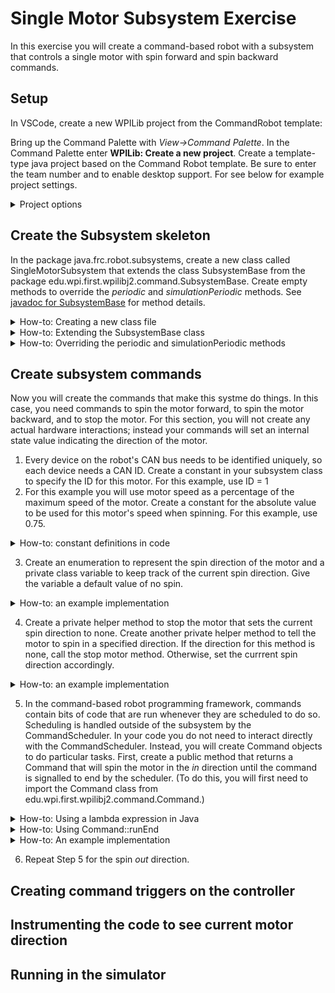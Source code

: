 # Single Motor Subsystem Exercise

In this exercise you will create a command-based robot with a subsystem that controls a single motor with spin forward and spin backward commands.

## Setup 
In VSCode, create a new WPILib project from the CommandRobot template:

Bring up the Command Palette with *View->Command Palette*. In the Command Palette enter **WPILib: Create a new project**. Create a template-type java project based on the Command Robot template. Be sure to enter the team number and to enable desktop support. For see below for example project settings.
<details>
<summary>Project options</summary>

![image](https://github.com/jlpistole/SimpleCmdBasedTraining/assets/88595898/9fffbf36-8340-48ae-a66e-117743fd2761)

</details>

## Create the Subsystem skeleton

In the package java.frc.robot.subsystems, create a new class called SingleMotorSubsystem that extends the class SubsystemBase from the package edu.wpi.first.wpilibj2.command.SubsystemBase. Create empty methods to override the *periodic* and *simulationPeriodic* methods. See [javadoc for SubsystemBase](https://github.wpilib.org/allwpilib/docs/release/java/edu/wpi/first/wpilibj2/command/SubsystemBase.html) for method details.

<details>
  <summary>How-to: Creating a new class file</summary>

  Choose New File... from the menu below:
  
![image](https://github.com/jlpistole/SimpleCmdBasedTraining/assets/88595898/de6e411c-591d-4659-b565-294aa6b25d5c)

Enter SingleMotorSubsystem.java in the dialog box.

</details>

<details>
  <summary>How-to: Extending the SubsystemBase class</summary>

  Add *extends SubsystemBase* after *public Class SingleMotorSubsystem*. At the top of the java file below the package declaration, import the SubsystemBase class using *import edu.wpi.first.wpilibj2.command.SubsystemBase*;. Your project and java file should look like this:

  ![image](https://github.com/jlpistole/SimpleCmdBasedTraining/assets/88595898/953a0812-d606-4464-86c6-eef23256e5f1)

</details>

<details>
  <summary>How-to: Overriding the periodic and simulationPeriodic methods</summary>

  Visit the ExampleSubsystem.java file and scroll to the bottom to see an example. You can copy these methods directly from ExampleSubsystem.java into your new subsystem class:

  ![image](https://github.com/jlpistole/SimpleCmdBasedTraining/assets/88595898/6344d3c1-1ce9-424c-afa5-e2380f69b27b)

</details>

## Create subsystem commands

Now you will create the commands that make this systme do things. In this case, you need commands to spin the motor forward, to spin the motor backward, and to stop the motor. For this section, you will not create any actual hardware interactions; instead your commands will set an internal state value indicating the direction of the motor.

1. Every device on the robot's CAN bus needs to be identified uniquely, so each device needs a CAN ID. Create a constant in your subsystem class to specify the ID for this motor. For this example, use ID = 1
2. For this example you will use motor speed as a percentage of the maximum speed of the motor. Create a constant for the absolute value to be used for this motor's speed when spinning. For this example, use 0.75.

<details>
  <summary>How-to: constant definitions in code</summary>

  ![image](https://github.com/jlpistole/SimpleCmdBasedTraining/assets/88595898/771714e3-5123-48c1-86d5-e727c553f1fd)

</details>

3. Create an enumeration to represent the spin direction of the motor and a private class variable to keep track of the current spin direction. Give the variable a default value of no spin.

<details>
  <summary>How-to: an example implementation</summary>

  ```
  enum SpinDirection {
        SpinInDir,
        SpinOutDir,
        SpinNone
  }

  private SpinDirection currentDirection = SpinDirection.SpinNone;
  ```

</details>

4. Create a private helper method to stop the motor that sets the current spin direction to none. Create another private helper method to tell the motor to spin in a specified direction. If the direction for this method is none, call the stop motor method. Otherwise, set the currrent spin direction accordingly.

<details>
  <summary>How-to: an example implementation</summary>

```
private void stopMotor() {
  this.currentDirection = SpinDirection.SpinNone;
}

private void spinMotor(SpinDirection direction) {
  switch (direction) {
    case SpinNone:
      stopMotor();
      break;
    case SpinInDir:
      this.currentDirection = SpinDirection.SpinInDir;
      break;
    case SpinOutDir:
      this.currentDirection = SpinDirection.SpinOutDir;
      break;
  }
}
```
  
</details>

5. In the command-based robot programming framework, commands contain bits of code that are run whenever they are scheduled to do so. Scheduling is handled outside of the subsystem by the CommandScheduler. In your code you do not need to interact directly with the CommandScheduler. Instead, you will create Command objects to do particular tasks. First, create a public method that returns a Command that will spin the motor in the *in* direction until the command is signalled to end by the scheduler. (To do this, you will first need to import the Command class from edu.wpi.first.wpilibj2.command.Command.)  

<details>
  <summary>How-to: Using a lambda expression in Java</summary>

  You will define the "bits of code" that go into a command using [lambda expressions](https://www.w3schools.com/java/java_lambda.asp). For this case, you will use lambda expressions that look like this:

  ```
  () -> { // code to be executed goes here }
  ```

  This expression means that when the code is executed, no arguments will be passed in, hence the () on the left hand side. When the lambda expression is executed at the time the scheduled command runs, the code contained inside the curly braces will run. 
  
</details>

<details>
  <summary>How-to: Using Command::runEnd</summary>

  To create a command that will spin the motor until the scheduler tells it to stop, you need to use this command that your subsystem inherits from its base class:
  
  ```
Command runEnd​(Runnable run, Runnable end)
```

You will pass in lambda expressions for the arguments run and end. The run expression should contain code that will spin the motor in. The end expression should contain code that will stop the motor. 

</details>

<details>
  <summary>How-to: An example implementation</summary>

```
public Command spinIn() {
  return this.runEnd(() -> { this._spinMotor(SpinDirection.SpinInDir);},
    () -> { this._stopMotor();});
}
```

Note: Don't forget to include the semicolons at the end of the line of code inside the right hand side of your lambda expressions!
  
</details>

6. Repeat Step 5 for the spin *out* direction.

## Creating command triggers on the controller

## Instrumenting the code to see current motor direction

## Running in the simulator

